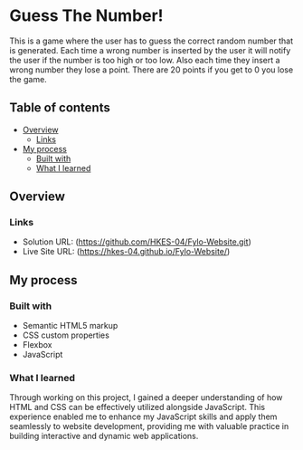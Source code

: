 # Guess The Number!

This is a game where the user has to guess the correct random number that is generated. Each time a wrong number is inserted by the user it will notify the user if the number is too high or too low. Also each time they insert a wrong number they lose a point. There are 20 points if you get to 0 you lose the game.

## Table of contents

- [Overview](#overview)
  - [Links](#links)
- [My process](#my-process)
  - [Built with](#built-with)
  - [What I learned](#what-i-learned)

## Overview

### Links

- Solution URL: (https://github.com/HKES-04/Fylo-Website.git)
- Live Site URL: (https://hkes-04.github.io/Fylo-Website/)

## My process

### Built with

- Semantic HTML5 markup
- CSS custom properties
- Flexbox
- JavaScript

### What I learned

Through working on this project, I gained a deeper understanding of how HTML and CSS can be effectively utilized alongside JavaScript. This experience enabled me to enhance my JavaScript skills and apply them seamlessly to website development, providing me with valuable practice in building interactive and dynamic web applications.
